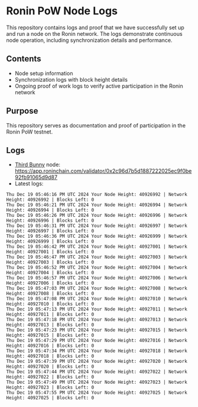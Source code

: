 # Ronin PoW Node Logs

This repository contains logs and proof that we have successfully set up and run a node on the Ronin network. The logs demonstrate continuous node operation, including synchronization details and performance.

## Contents

- Node setup information
- Synchronization logs with block height details
- Ongoing proof of work logs to verify active participation in the Ronin network

## Purpose

This repository serves as documentation and proof of participation in the Ronin PoW testnet.

## Logs

- [Third Bunny](https://thirdbunny.xyz/) node: https://app.roninchain.com/validator/0x2c96d7b5d1887222025ec9f0be92fb91065d9d87
- Latest logs:
```
Thu Dec 19 05:46:16 PM UTC 2024 Your Node Height: 40926992 | Network Height: 40926992 | Blocks Left: 0
Thu Dec 19 05:46:21 PM UTC 2024 Your Node Height: 40926994 | Network Height: 40926994 | Blocks Left: 0
Thu Dec 19 05:46:26 PM UTC 2024 Your Node Height: 40926996 | Network Height: 40926996 | Blocks Left: 0
Thu Dec 19 05:46:31 PM UTC 2024 Your Node Height: 40926997 | Network Height: 40926997 | Blocks Left: 0
Thu Dec 19 05:46:36 PM UTC 2024 Your Node Height: 40926999 | Network Height: 40926999 | Blocks Left: 0
Thu Dec 19 05:46:42 PM UTC 2024 Your Node Height: 40927001 | Network Height: 40927001 | Blocks Left: 0
Thu Dec 19 05:46:47 PM UTC 2024 Your Node Height: 40927003 | Network Height: 40927003 | Blocks Left: 0
Thu Dec 19 05:46:52 PM UTC 2024 Your Node Height: 40927004 | Network Height: 40927004 | Blocks Left: 0
Thu Dec 19 05:46:57 PM UTC 2024 Your Node Height: 40927006 | Network Height: 40927006 | Blocks Left: 0
Thu Dec 19 05:47:03 PM UTC 2024 Your Node Height: 40927008 | Network Height: 40927008 | Blocks Left: 0
Thu Dec 19 05:47:08 PM UTC 2024 Your Node Height: 40927010 | Network Height: 40927010 | Blocks Left: 0
Thu Dec 19 05:47:13 PM UTC 2024 Your Node Height: 40927011 | Network Height: 40927011 | Blocks Left: 0
Thu Dec 19 05:47:18 PM UTC 2024 Your Node Height: 40927013 | Network Height: 40927013 | Blocks Left: 0
Thu Dec 19 05:47:23 PM UTC 2024 Your Node Height: 40927015 | Network Height: 40927015 | Blocks Left: 0
Thu Dec 19 05:47:29 PM UTC 2024 Your Node Height: 40927016 | Network Height: 40927016 | Blocks Left: 0
Thu Dec 19 05:47:34 PM UTC 2024 Your Node Height: 40927018 | Network Height: 40927018 | Blocks Left: 0
Thu Dec 19 05:47:39 PM UTC 2024 Your Node Height: 40927020 | Network Height: 40927020 | Blocks Left: 0
Thu Dec 19 05:47:44 PM UTC 2024 Your Node Height: 40927022 | Network Height: 40927022 | Blocks Left: 0
Thu Dec 19 05:47:49 PM UTC 2024 Your Node Height: 40927023 | Network Height: 40927023 | Blocks Left: 0
Thu Dec 19 05:47:55 PM UTC 2024 Your Node Height: 40927025 | Network Height: 40927025 | Blocks Left: 0
```
